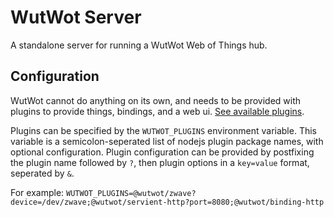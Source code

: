 # WutWot Server

A standalone server for running a WutWot Web of Things hub.

## Configuration

WutWot cannot do anything on its own, and needs to be provided with plugins to provide things, bindings, and a web ui.
[See available plugins](../plugins).

Plugins can be specified by the `WUTWOT_PLUGINS` environment variable. This variable is a semicolon-seperated list of nodejs plugin package names, with optional configuration.
Plugin configuration can be provided by postfixing the plugin name followed by `?`, then plugin options in a `key=value` format, seperated by `&`.

For example:
`WUTWOT_PLUGINS=@wutwot/zwave?device=/dev/zwave;@wutwot/servient-http?port=8080;@wutwot/binding-http`
